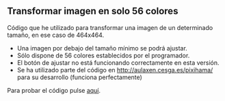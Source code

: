 ## Transformar imagen en solo 56 colores
Código que he utilizado para transformar una imagen de un determinado tamaño, en ese caso de 464x464.
- Una imagen por debajo del tamaño mínimo se podrá ajustar.
- Sólo dispone de 56 colores establecidos por el programador.
- El botón de ajustar no está funcionando correctamente en esta versión.
- Se ha utilizado parte del código en http://aulaxen.cesga.es/pixihama/ para su desarrollo (funciona perfectamente)

Para probar el código pulse [aquí](https://htmlpreview.github.io/?https://github.com/Adravilag/HTML5-canvas/blob/master/canvas_transf_color/index.html).
